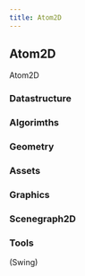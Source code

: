 ```yaml
---
title: Atom2D
---
```

<h2 class="sectionedit1" id="atom2d">Atom2D</h2>
<div class="level2">

<p>
Atom2D
</p>

</div>
<!-- EDIT1 SECTION "Atom2D" [1-25] -->
<h3 class="sectionedit2" id="datastructure">Datastructure</h3>
<div class="level3">

</div>
<!-- EDIT2 SECTION "Datastructure" [26-50] -->
<h3 class="sectionedit3" id="algorimths">Algorimths</h3>
<div class="level3">

</div>
<!-- EDIT3 SECTION "Algorimths" [51-72] -->
<h3 class="sectionedit4" id="geometry">Geometry</h3>
<div class="level3">

</div>
<!-- EDIT4 SECTION "Geometry" [73-92] -->
<h3 class="sectionedit5" id="assets">Assets</h3>
<div class="level3">

</div>
<!-- EDIT5 SECTION "Assets" [93-110] -->
<h3 class="sectionedit6" id="graphics">Graphics</h3>
<div class="level3">

</div>
<!-- EDIT6 SECTION "Graphics" [111-130] -->
<h3 class="sectionedit7" id="scenegraph2d">Scenegraph2D</h3>
<div class="level3">

</div>
<!-- EDIT7 SECTION "Scenegraph2D" [131-154] -->
<h3 class="sectionedit8" id="tools">Tools</h3>
<div class="level3">

<p>
(Swing)
</p>

</div>
<!-- EDIT8 SECTION "Tools" [155-] -->
